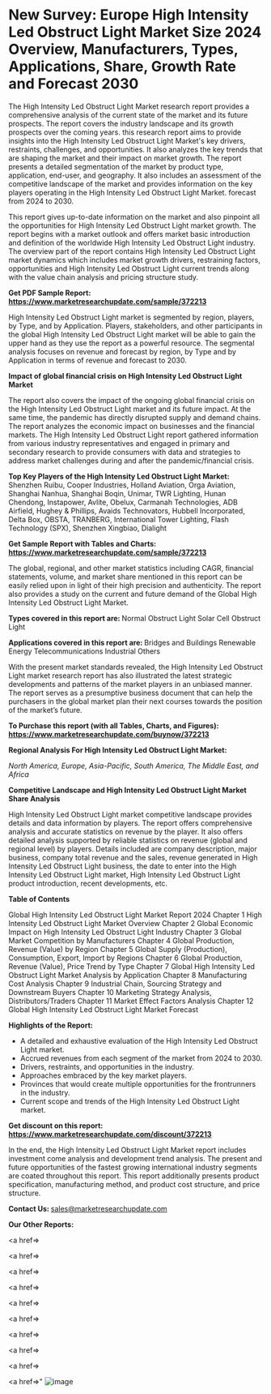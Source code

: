 # New Survey: Europe High Intensity Led Obstruct Light Market Size 2024 Overview, Manufacturers, Types, Applications, Share, Growth Rate and Forecast 2030

The High Intensity Led Obstruct Light Market research report provides a comprehensive analysis of the current state of the market and its future prospects. The report covers the industry landscape and its growth prospects over the coming years. this research report aims to provide insights into the High Intensity Led Obstruct Light Market's key drivers, restraints, challenges, and opportunities. It also analyzes the key trends that are shaping the market and their impact on market growth. The report presents a detailed segmentation of the market by product type, application, end-user, and geography. It also includes an assessment of the competitive landscape of the market and provides information on the key players operating in the High Intensity Led Obstruct Light Market. forecast from 2024 to 2030.

This report gives up-to-date information on the market and also pinpoint all the opportunities for High Intensity Led Obstruct Light market growth. The report begins with a market outlook and offers market basic introduction and definition of the worldwide High Intensity Led Obstruct Light industry. The overview part of the report contains High Intensity Led Obstruct Light market dynamics which includes market growth drivers, restraining factors, opportunities and High Intensity Led Obstruct Light current trends along with the value chain analysis and pricing structure study.

<strong><b>Get PDF Sample Report: <a href=https://www.marketresearchupdate.com/sample/372213>https://www.marketresearchupdate.com/sample/372213</a></b></strong>

High Intensity Led Obstruct Light market is segmented by region, players, by Type, and by Application. Players, stakeholders, and other participants in the global High Intensity Led Obstruct Light market will be able to gain the upper hand as they use the report as a powerful resource. The segmental analysis focuses on revenue and forecast by region, by Type and by Application in terms of revenue and forecast to 2030.

<strong><b>Impact of global financial crisis on High Intensity Led Obstruct Light Market</b></strong>

The report also covers the impact of the ongoing global financial crisis on the High Intensity Led Obstruct Light market and its future impact. At the same time, the pandemic has directly disrupted supply and demand chains. The report analyzes the economic impact on businesses and the financial markets. The High Intensity Led Obstruct Light report gathered information from various industry representatives and engaged in primary and secondary research to provide consumers with data and strategies to address market challenges during and after the pandemic/financial crisis.

<strong><b>Top Key Players of the High Intensity Led Obstruct Light Market:
</b></strong>Shenzhen Ruibu, Cooper Industries, Holland Aviation, Orga Aviation, Shanghai Nanhua, Shanghai Boqin, Unimar, TWR Lighting, Hunan Chendong, Instapower, Avlite, Obelux, Carmanah Technologies, ADB Airfield, Hughey & Phillips, Avaids Technovators, Hubbell Incorporated, Delta Box, OBSTA, TRANBERG, International Tower Lighting, Flash Technology (SPX), Shenzhen Xingbiao, Dialight<strong><b>
</b></strong>

<strong><b>Get Sample Report with Tables and Charts: <a href=https://www.marketresearchupdate.com/sample/372213>https://www.marketresearchupdate.com/sample/372213</a></b></strong>

The global, regional, and other market statistics including CAGR, financial statements, volume, and market share mentioned in this report can be easily relied upon in light of their high precision and authenticity. The report also provides a study on the current and future demand of the Global High Intensity Led Obstruct Light Market.

<strong><b>Types covered in this report are:
</b></strong>Normal Obstruct Light
Solar Cell Obstruct Light<strong><b>
</b></strong>

<strong><b>Applications covered in this report are:
</b></strong>Bridges and Buildings
Renewable Energy
Telecommunications
Industrial
Others<strong><b>
</b></strong>

With the present market standards revealed, the High Intensity Led Obstruct Light market research report has also illustrated the latest strategic developments and patterns of the market players in an unbiased manner. The report serves as a presumptive business document that can help the purchasers in the global market plan their next courses towards the position of the market’s future.

<strong><b>To Purchase this report (with all Tables, Charts, and Figures): <a href=https://www.marketresearchupdate.com/buynow/372213>https://www.marketresearchupdate.com/buynow/372213</a></b></strong>

<strong><b>Regional Analysis For High Intensity Led Obstruct Light Market:</b></strong>

<em><i>North America, Europe, Asia-Pacific, South America, The Middle East, and Africa</i></em>

<strong><b>Competitive Landscape and High Intensity Led Obstruct Light Market Share Analysis</b></strong>

High Intensity Led Obstruct Light market competitive landscape provides details and data information by players. The report offers comprehensive analysis and accurate statistics on revenue by the player. It also offers detailed analysis supported by reliable statistics on revenue (global and regional level) by players. Details included are company description, major business, company total revenue and the sales, revenue generated in High Intensity Led Obstruct Light business, the date to enter into the High Intensity Led Obstruct Light market, High Intensity Led Obstruct Light product introduction, recent developments, etc.

<strong><b>Table of Contents</b></strong>

Global High Intensity Led Obstruct Light Market Report 2024
Chapter 1 High Intensity Led Obstruct Light Market Overview
Chapter 2 Global Economic Impact on High Intensity Led Obstruct Light Industry
Chapter 3 Global Market Competition by Manufacturers
Chapter 4 Global Production, Revenue (Value) by Region
Chapter 5 Global Supply (Production), Consumption, Export, Import by Regions
Chapter 6 Global Production, Revenue (Value), Price Trend by Type
Chapter 7 Global High Intensity Led Obstruct Light Market Analysis by Application
Chapter 8 Manufacturing Cost Analysis
Chapter 9 Industrial Chain, Sourcing Strategy and Downstream Buyers
Chapter 10 Marketing Strategy Analysis, Distributors/Traders
Chapter 11 Market Effect Factors Analysis
Chapter 12 Global High Intensity Led Obstruct Light Market Forecast

<strong><b>Highlights of the Report:</b></strong>

- A detailed and exhaustive evaluation of the High Intensity Led Obstruct Light market.
- Accrued revenues from each segment of the market from 2024 to 2030.
- Drivers, restraints, and opportunities in the industry.
- Approaches embraced by the key market players.
- Provinces that would create multiple opportunities for the frontrunners in the industry.
- Current scope and trends of the High Intensity Led Obstruct Light market.

<strong><b>Get discount on this report: <a href=https://www.marketresearchupdate.com/discount/372213>https://www.marketresearchupdate.com/discount/372213</a></b></strong>

In the end, the High Intensity Led Obstruct Light Market report includes investment come analysis and development trend analysis. The present and future opportunities of the fastest growing international industry segments are coated throughout this report. This report additionally presents product specification, manufacturing method, and product cost structure, and price structure.

<strong><b>Contact Us:
</b></strong>sales@marketresearchupdate.com

<strong>Our Other Reports:</strong>

<a href=></a>

<a href=></a>

<a href=></a>

<a href=></a>

<a href=></a>

<a href=></a>

<a href=></a>

<a href=></a>

<a href=></a>

<a href=></a>"
![image](https://github.com/Gayatrikarjule/Market-Analysis-360/assets/97346546/7cc02358-32c3-4dde-bb2e-b5e09d7f5f30)
